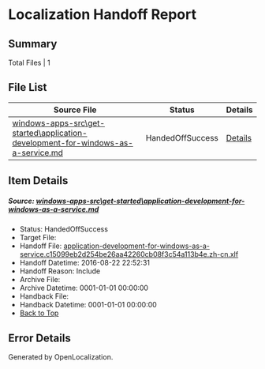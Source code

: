 # <a name='report-top'></a> Localization Handoff Report

## Summary
 Total Files | 1

## File List
 Source File | Status | Details 
 ----------- | ------ | ------- 
 [windows-apps-src\get-started\application-development-for-windows-as-a-service.md](https://github.com/Microsoft/windows-apps/blob/a84d3f73f2f46010e65b30c097d90f3936b52a29/windows-apps-src/get-started/application-development-for-windows-as-a-service.md) | HandedOffSuccess | [Details](#72ac67b17fc519d374798e5121b309f664ff6b1b3545)

## Item Details
##### <a name='72ac67b17fc519d374798e5121b309f664ff6b1b3545'></a> Source: [windows-apps-src\get-started\application-development-for-windows-as-a-service.md](https://github.com/Microsoft/windows-apps/blob/a84d3f73f2f46010e65b30c097d90f3936b52a29/windows-apps-src/get-started/application-development-for-windows-as-a-service.md)
* Status: HandedOffSuccess
* Target File: 
* Handoff File: [application-development-for-windows-as-a-service.c15099eb2d254be26aa42260cb08f3c54a113b4e.zh-cn.xlf](https://github.com/Microsoft/WDG.handoff/blob/01fcfb8a5ed51cf6b845e588db5e96b62e3b48dc/ol-handoff/Microsoft/windows-apps.zh-cn/master/application-development-for-windows-as-a-service.c15099eb2d254be26aa42260cb08f3c54a113b4e.zh-cn.xlf)
* Handoff Datetime: 2016-08-22 22:52:31
* Handoff Reason: Include
* Archive File: 
* Archive Datetime: 0001-01-01 00:00:00
* Handback File: 
* Handback Datetime: 0001-01-01 00:00:00
* [Back to Top](#report-top)


## Error Details

Generated by OpenLocalization.
